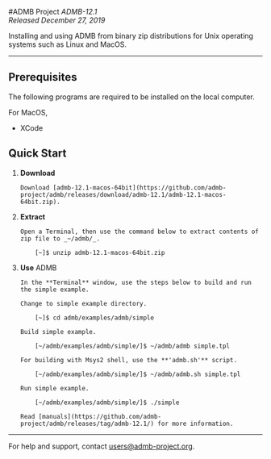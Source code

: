 #ADMB Project
*ADMB-12.1*  
*Released December 27, 2019*  

Installing and using ADMB from binary zip distributions for Unix operating systems such as Linux and MacOS.

---

Prerequisites
-------------

The following programs are required to be installed on the local computer.

For MacOS,

* XCode


Quick Start
-----------

1. **Download**

       Download [admb-12.1-macos-64bit](https://github.com/admb-project/admb/releases/download/admb-12.1/admb-12.1-macos-64bit.zip).

2. **Extract**

       Open a Terminal, then use the command below to extract contents of zip file to _~/admb/_. 

           [~]$ unzip admb-12.1-macos-64bit.zip

3. **Use** ADMB

       In the **Terminal** window, use the steps below to build and run the simple example.

       Change to simple example directory.       

           [~]$ cd admb/examples/admb/simple

       Build simple example.

           [~/admb/examples/admb/simple/]$ ~/admb/admb simple.tpl

       For building with Msys2 shell, use the **'admb.sh'** script.

           [~/admb/examples/admb/simple/]$ ~/admb/admb.sh simple.tpl

       Run simple example.

           [~/admb/examples/admb/simple/]$ ./simple

       Read [manuals](https://github.com/admb-project/admb/releases/tag/admb-12.1/) for more information.

--------------------------------------------------------------------------------
For help and support, contact <users@admb-project.org>.
